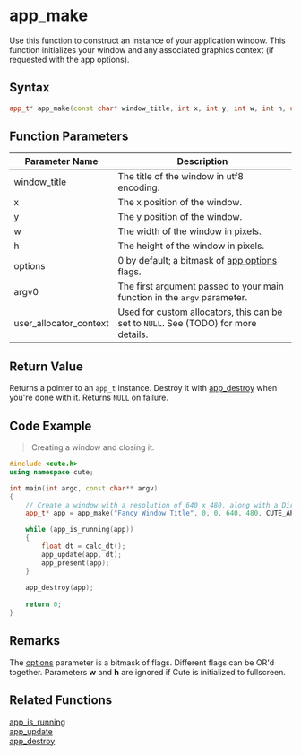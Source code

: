 # app_make

Use this function to construct an instance of your application window. This function initializes your window and any associated graphics context (if requested with the app options).

## Syntax

```cpp
app_t* app_make(const char* window_title, int x, int y, int w, int h, uint32_t options = 0, const char* argv0 = NULL, void* user_allocator_context = NULL);
```

## Function Parameters

Parameter Name | Description
--- | ---
window_title | The title of the window in utf8 encoding.
x | The x position of the window.
y | The y position of the window.
w | The width of the window in pixels.
h | The height of the window in pixels.
options | 0 by default; a bitmask of [app options](https://github.com/RandyGaul/cute_framework/blob/master/doc/app/app_options.md) flags.
argv0 | The first argument passed to your main function in the `argv` parameter.
user_allocator_context | Used for custom allocators, this can be set to `NULL`. See (TODO) for more details.

## Return Value

Returns a pointer to an `app_t` instance. Destroy it with [app_destroy](https://github.com/RandyGaul/cute_framework/blob/master/doc/app/app_destroy.md) when you're done with it. Returns `NULL` on failure.

## Code Example

> Creating a window and closing it.

```cpp
#include <cute.h>
using namespace cute;

int main(int argc, const char** argv)
{
	// Create a window with a resolution of 640 x 480, along with a DirectX 11 context.
	app_t* app = app_make("Fancy Window Title", 0, 0, 640, 480, CUTE_APP_OPTIONS_D3D11_CONTEXT, argv[0]);

	while (app_is_running(app))
	{
		float dt = calc_dt();
		app_update(app, dt);
		app_present(app);
	}
	
	app_destroy(app);
	
	return 0;
}
```

## Remarks

The [options](https://github.com/RandyGaul/cute_framework/blob/master/doc/app/app_options.md) parameter is a bitmask of flags. Different flags can be OR'd together. Parameters **w** and **h** are ignored if Cute is initialized to fullscreen.

## Related Functions

[app_is_running](https://github.com/RandyGaul/cute_framework/blob/master/doc/app/app_is_running.md)  
[app_update](https://github.com/RandyGaul/cute_framework/blob/master/doc/app/app_update.md)  
[app_destroy](https://github.com/RandyGaul/cute_framework/blob/master/doc/app/app_destroy.md)  
